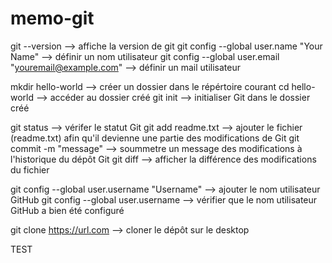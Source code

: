 # memo-git

git --version                                              --> affiche la version de git
git config --global user.name "Your Name"                  --> définir un nom utilisateur
git config --global user.email "youremail@example.com"     --> définir un mail utilisateur

mkdir hello-world      --> créer un dossier dans le répértoire courant
cd hello-world         --> accéder au dossier créé
git init               --> initialiser Git dans le dossier créé

git status                   --> vérifer le statut Git
git add readme.txt           --> ajouter le fichier (readme.txt) afin qu'il devienne une partie des modifications de Git
git commit -m "message"      --> soummetre un message des modifications à l'historique du dépôt Git
git diff                     --> afficher la différence des modifications du fichier

git config --global user.username "Username"      --> ajouter le nom utilisateur GitHub
git config --global user.username                 --> vérifier que le nom utilisateur GitHub a bien été configuré

git clone https://url.com	--> cloner le dépôt sur le desktop

TEST

